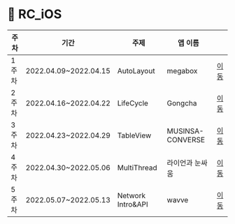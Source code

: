 # 📘 RC_iOS

| 주차  | 기간                  | 주제              | 앱 이름          |                                                              |
| ----- | --------------------- | ----------------- | ---------------- | ------------------------------------------------------------ |
| 1주차 | 2022.04.09~2022.04.15 | AutoLayout        | megabox          | [이동](https://github.com/Hhyemm/RC_iOS/tree/main/megabox)   |
| 2주차 | 2022.04.16~2022.04.22 | LifeCycle         | Gongcha          | [이동](https://github.com/Hhyemm/RC_iOS/tree/main/Gongcha)   |
| 3주차 | 2022.04.23~2022.04.29 | TableView         | MUSINSA-CONVERSE | [이동](https://github.com/Hhyemm/RC_iOS/tree/main/MUSINSA-CONVERSE) |
| 4주차 | 2022.04.30~2022.05.06 | MultiThread       | 라이언과 눈싸움  | [이동](https://github.com/Hhyemm/RC_iOS/tree/main/MultiThreadGame) |
| 5주차 | 2022.05.07~2022.05.13 | Network Intro&API | wavve            | [이동](https://github.com/Hhyemm/RC_iOS/tree/main/wavve)     |

